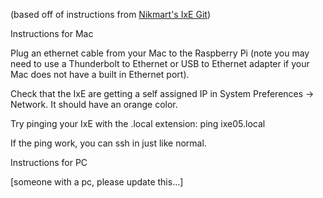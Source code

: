 (based off of instructions from [Nikmart's IxE Git](https://github.com/nikmart/interaction-engine/wiki/Connect-IxE-to-your-computer-via-Ethernet-port))

Instructions for Mac

Plug an ethernet cable from your Mac to the Raspberry Pi (note you may need to use a Thunderbolt to Ethernet or USB to Ethernet adapter if your Mac does not have a built in Ethernet port).

Check that the IxE are getting a self assigned IP in System Preferences -> Network. It should have an orange color.

Try pinging your IxE with the .local extension: ping ixe05.local

If the ping work, you can ssh in just like normal.

Instructions for PC

[someone with a pc, please update this...]